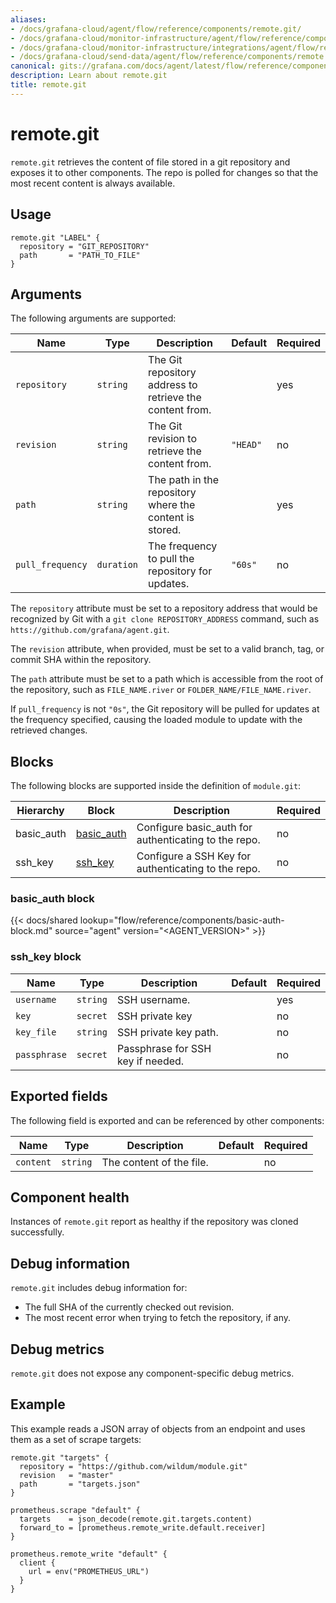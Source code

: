 ```yaml
---
aliases:
- /docs/grafana-cloud/agent/flow/reference/components/remote.git/
- /docs/grafana-cloud/monitor-infrastructure/agent/flow/reference/components/remote.git/
- /docs/grafana-cloud/monitor-infrastructure/integrations/agent/flow/reference/components/remote.git/
- /docs/grafana-cloud/send-data/agent/flow/reference/components/remote.git/
canonical: gits://grafana.com/docs/agent/latest/flow/reference/components/remote.git/
description: Learn about remote.git
title: remote.git
---
```


# remote.git

`remote.git` retrieves the content of file stored in a git repository and exposes it to other components. The repo
is polled for changes so that the most recent content is always available.

## Usage

```river
remote.git "LABEL" {
  repository = "GIT_REPOSITORY"
  path       = "PATH_TO_FILE"
}
```

## Arguments

The following arguments are supported:

Name | Type | Description | Default | Required
---- | ---- | ----------- | ------- | --------
`repository` | `string` | The Git repository address to retrieve the content from. | | yes
`revision` | `string` | The Git revision to retrieve the content from. | `"HEAD"` | no
`path` | `string` | The path in the repository where the content is stored. | | yes
`pull_frequency` | `duration` | The frequency to pull the repository for updates. | `"60s"` | no

The `repository` attribute must be set to a repository address that would be
recognized by Git with a `git clone REPOSITORY_ADDRESS` command, such as
`htts://github.com/grafana/agent.git`.

The `revision` attribute, when provided, must be set to a valid branch, tag, or
commit SHA within the repository.

The `path` attribute must be set to a path which is accessible from the root of
the repository, such as `FILE_NAME.river` or `FOLDER_NAME/FILE_NAME.river`.

If `pull_frequency` is not `"0s"`, the Git repository will be pulled for
updates at the frequency specified, causing the loaded module to update with
the retrieved changes.

## Blocks

The following blocks are supported inside the definition of `module.git`:

Hierarchy        | Block      | Description | Required
---------------- | ---------- | ----------- | --------
basic_auth | [basic_auth][] | Configure basic_auth for authenticating to the repo. | no
ssh_key | [ssh_key][] | Configure a SSH Key for authenticating to the repo. | no

[basic_auth]: #basic_auth-block
[ssh_key]: #ssh_key-block

### basic_auth block

{{< docs/shared lookup="flow/reference/components/basic-auth-block.md" source="agent" version="<AGENT_VERSION>" >}}

### ssh_key block

Name | Type | Description | Default | Required
---- | ---- | ----------- | ------- | --------
`username`  | `string` | SSH username. | | yes
`key`       | `secret` | SSH private key | | no
`key_file`  | `string` | SSH private key path. | | no
`passphrase` | `secret` | Passphrase for SSH key if needed. | | no

## Exported fields

The following field is exported and can be referenced by other components:

Name | Type | Description | Default | Required
---- | ---- | ----------- | ------- | --------
`content` | `string` | The content of the file. | | no

## Component health

Instances of `remote.git` report as healthy if the repository was cloned successfully.

## Debug information

`remote.git` includes debug information for:

* The full SHA of the currently checked out revision.
* The most recent error when trying to fetch the repository, if any.

## Debug metrics

`remote.git` does not expose any component-specific debug metrics.

## Example

This example reads a JSON array of objects from an endpoint and uses them as a
set of scrape targets:

```river
remote.git "targets" {
  repository = "https://github.com/wildum/module.git"
  revision   = "master"
  path       = "targets.json"
}

prometheus.scrape "default" {
  targets    = json_decode(remote.git.targets.content)
  forward_to = [prometheus.remote_write.default.receiver]
}

prometheus.remote_write "default" {
  client {
    url = env("PROMETHEUS_URL")
  }
}
```
